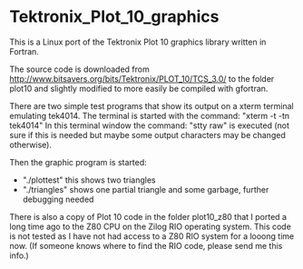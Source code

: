 # Tektronix_Plot_10_graphics
This is a Linux port of the Tektronix Plot 10 graphics library written in Fortran.

The source code is downloaded from http://www.bitsavers.org/bits/Tektronix/PLOT_10/TCS_3.0/
to the folder plot10 and slightly modified to more easily be compiled with gfortran.

There are two simple test programs that show its output on a xterm terminal emulating tek4014.
The terminal is started with the command: "xterm -t -tn tek4014"
In this terminal window the command: "stty raw" is executed (not sure if this is needed but
maybe some output characters may be changed otherwise).

Then the graphic program is started:
- "./plottest" this shows two triangles
- "./triangles" shows one partial triangle and some garbage, further debugging needed

There is also a copy of Plot 10 code in the folder plot10_z80 that I ported a long time ago
to the Z80 CPU on the Zilog RIO operating system. This code is not tested as I have not had
access to a Z80 RIO system for a looong time now. (If someone knows where to find the RIO
code, please send me this info.)
